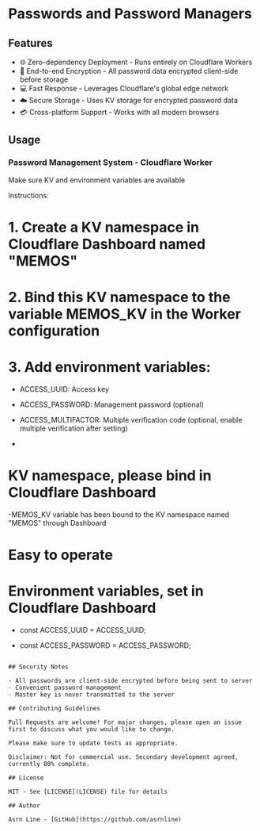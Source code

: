 # Passwords and Password Managers

## Features

- 🌐 Zero-dependency Deployment - Runs entirely on Cloudflare Workers
- 📧 End-to-end Encryption - All password data encrypted client-side before storage
- 💻 Fast Response - Leverages Cloudflare's global edge network
- ☁️ Secure Storage - Uses KV storage for encrypted password data
- 💳 Cross-platform Support - Works with all modern browsers


## Usage


### Password Management System - Cloudflare Worker

 Make sure KV and environment variables are available

Instructions:

# 1. Create a KV namespace in Cloudflare Dashboard named "MEMOS"

# 2. Bind this KV namespace to the variable MEMOS_KV in the Worker configuration

# 3. Add environment variables:

- ACCESS_UUID: Access key

- ACCESS_PASSWORD: Management password (optional)

- ACCESS_MULTIFACTOR: Multiple verification code (optional, enable multiple verification after setting)

*

# KV namespace, please bind in Cloudflare Dashboard

 -MEMOS_KV variable has been bound to the KV namespace named "MEMOS" through Dashboard

# Easy to operate

# Environment variables, set in Cloudflare Dashboard

 - const ACCESS_UUID = ACCESS_UUID;

 - const ACCESS_PASSWORD = ACCESS_PASSWORD;
```

## Security Notes

- All passwords are client-side encrypted before being sent to server
- Convenient password management
- Master key is never transmitted to the server

## Contributing Guidelines

Pull Requests are welcome! For major changes, please open an issue first to discuss what you would like to change.

Please make sure to update tests as appropriate.

Disclaimer: Not for commercial use. Secondary development agreed, currently 80% complete.

## License

MIT - See [LICENSE](LICENSE) file for details

## Author

Asrn Line - [GitHub](https://github.com/asrnline)


